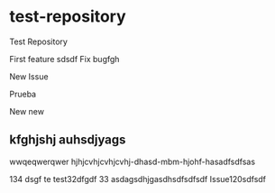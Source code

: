 # test-repository
Test Repository

First feature
sdsdf
Fix bugfgh

New Issue

Prueba

New new

kfghjshj auhsdjyags
-------------------
wwqeqwerqwer
hjhjcvhjcvhjcvhj-dhasd-mbm-hjohf-hasadfsdfsas

134
dsgf
te
test32dfgdf
33
asdagsdhjgasdhsdfsdfsdf
Issue120sdfsdf
